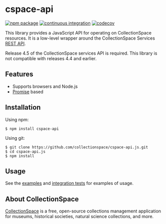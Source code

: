 # cspace-api


[![npm package](https://img.shields.io/npm/v/cspace-api.svg)](https://www.npmjs.com/package/cspace-api)
[![continuous integration](https://github.com/collectionspace/cspace-api.js/actions/workflows/ci-js.yml/badge.svg?branch=master&event=push)](https://github.com/collectionspace/cspace-api.js/actions/workflows/ci-js.yml)
[![codecov](https://codecov.io/github/collectionspace/cspace-api.js/branch/master/graph/badge.svg?token=QOAVLJLF23)](https://codecov.io/github/collectionspace/cspace-api.js)

This library provides a JavaScript API for operating on CollectionSpace resources. It is a low-level wrapper around the CollectionSpace Services [REST API](https://wiki.collectionspace.org/display/collectionspace/Common+Services+REST+API+documentation).

Release 4.5 of the CollectionSpace services API is required. This library is not compatible with releases 4.4 and earlier.

## Features

- Supports browsers and Node.js
- [Promise](http://www.html5rocks.com/en/tutorials/es6/promises/) based

## Installation

Using npm:

```
$ npm install cspace-api
```

Using git:

```
$ git clone https://github.com/collectionspace/cspace-api.js.git
$ cd cspace-api.js
$ npm install
```

## Usage

See the [examples](https://github.com/collectionspace/cspace-api.js/tree/master/examples) and [integration tests](https://github.com/collectionspace/cspace-api.js/tree/master/test/integration) for examples of usage.

## About CollectionSpace

[CollectionSpace](http://www.collectionspace.org/) is a free, open-source collections management application for museums, historical societies, natural science collections, and more.
